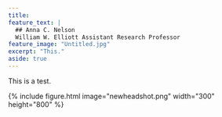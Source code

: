 ```yaml
---
title: 
feature_text: |
  ## Anna C. Nelson
  William W. Elliott Assistant Research Professor
feature_image: "Untitled.jpg"
excerpt: "This."
aside: true
---
```


This is a test. 

{% include figure.html image="newheadshot.png" width="300" height="800" %}

